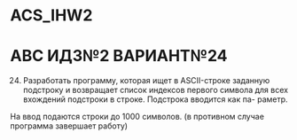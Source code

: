 # ACS_IHW2

# АВС ИДЗ№2 ВАРИАНТ№24

24. Разработать программу, которая ищет в ASCII-строке заданную
подстроку и возвращает список индексов первого символа для
всех вхождений подстроки в строке. Подстрока вводится как па-
раметр.

На ввод подаются строки до 1000 символов. (в противном случае программа завершает работу)
